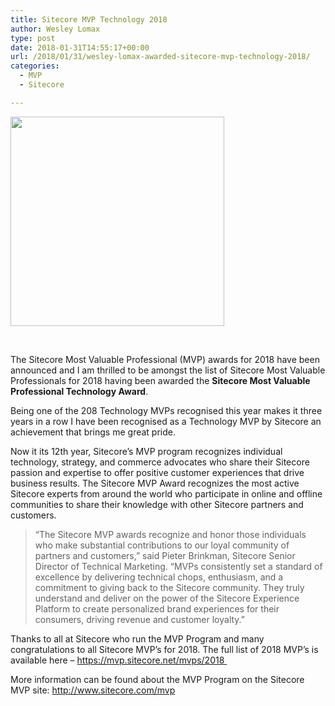 ```yaml
---
title: Sitecore MVP Technology 2018
author: Wesley Lomax
type: post
date: 2018-01-31T14:55:17+00:00
url: /2018/01/31/wesley-lomax-awarded-sitecore-mvp-technology-2018/
categories:
  - MVP
  - Sitecore

---
```

[<img class="aligncenter wp-image-793 size-full" src="https://i0.wp.com/blog.wesleylomax.co.uk/wp-content/uploads/2018/01/Sitecore_MVP_logo_Technology_2018.jpg?resize=342%2C335" alt="" width="342" height="335" srcset="https://i0.wp.com/blog.wesleylomax.co.uk/wp-content/uploads/2018/01/Sitecore_MVP_logo_Technology_2018.jpg?w=342 342w, https://i0.wp.com/blog.wesleylomax.co.uk/wp-content/uploads/2018/01/Sitecore_MVP_logo_Technology_2018.jpg?resize=300%2C294 300w" sizes="(max-width: 342px) 100vw, 342px" data-recalc-dims="1" />][1]

&nbsp;

The Sitecore Most Valuable Professional (MVP) awards for 2018 have been announced and I am thrilled to be amongst the list of Sitecore Most Valuable Professionals for 2018 having been awarded the **Sitecore Most Valuable Professional Technology Award**.

Being one of the 208 Technology MVPs recognised this year makes it three years in a row I have been recognised as a Technology MVP by Sitecore an achievement that brings me great pride.

Now it its 12th year, Sitecore’s MVP program recognizes individual technology, strategy, and commerce advocates who share their Sitecore passion and expertise to offer positive customer experiences that drive business results. The Sitecore MVP Award recognizes the most active Sitecore experts from around the world who participate in online and offline communities to share their knowledge with other Sitecore partners and customers.

> “The Sitecore MVP awards recognize and honor those individuals who make substantial contributions to our loyal community of partners and customers,” said Pieter Brinkman, Sitecore Senior Director of Technical Marketing. “MVPs consistently set a standard of excellence by delivering technical chops, enthusiasm, and a commitment to giving back to the Sitecore community. They truly understand and deliver on the power of the Sitecore Experience Platform to create personalized brand experiences for their consumers, driving revenue and customer loyalty.”

Thanks to all at Sitecore who run the MVP Program and many congratulations to all Sitecore MVP&#8217;s for 2018. The full list of 2018 MVP&#8217;s is available here &#8211; <a href="https://mvp.sitecore.net/mvps/2018" target="_blank" rel="noopener">https://mvp.sitecore.net/mvps/2018 </a>

More information can be found about the MVP Program on the Sitecore MVP site: <a href="http://www.sitecore.com/mvp" target="_blank" rel="noopener">http://www.sitecore.com/mvp</a>

 [1]: https://www.sitecore.com/mvp